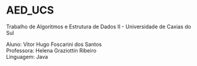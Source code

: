 # AED_UCS
Trabalho de Algoritmos e Estrutura de Dados II - Universidade de Caxias do Sul

Aluno: Vitor Hugo Foscarini dos Santos<br>
Professora: Helena Graziottin Ribeiro<br>
Linguagem: Java<br>
